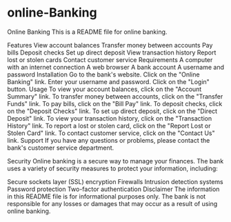 # online-Banking



Online Banking
This is a README file for online banking.

Features
View account balances
Transfer money between accounts
Pay bills
Deposit checks
Set up direct deposit
View transaction history
Report lost or stolen cards
Contact customer service
Requirements
A computer with an internet connection
A web browser
A bank account
A username and password
Installation
Go to the bank's website.
Click on the "Online Banking" link.
Enter your username and password.
Click on the "Login" button.
Usage
To view your account balances, click on the "Account Summary" link.
To transfer money between accounts, click on the "Transfer Funds" link.
To pay bills, click on the "Bill Pay" link.
To deposit checks, click on the "Deposit Checks" link.
To set up direct deposit, click on the "Direct Deposit" link.
To view your transaction history, click on the "Transaction History" link.
To report a lost or stolen card, click on the "Report Lost or Stolen Card" link.
To contact customer service, click on the "Contact Us" link.
Support
If you have any questions or problems, please contact the bank's customer service department.

Security
Online banking is a secure way to manage your finances. The bank uses a variety of security measures to protect your information, including:

Secure sockets layer (SSL) encryption
Firewalls
Intrusion detection systems
Password protection
Two-factor authentication
Disclaimer
The information in this README file is for informational purposes only. The bank is not responsible for any losses or damages that may occur as a result of using online banking.
